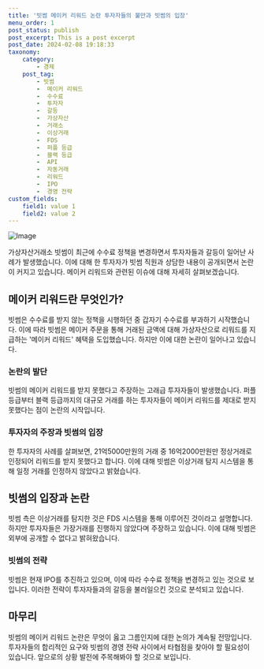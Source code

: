 ```yaml
---
title: '빗썸 메이커 리워드 논란 투자자들의 불만과 빗썸의 입장'
menu_order: 1
post_status: publish
post_excerpt: This is a post excerpt
post_date: 2024-02-08 19:18:33
taxonomy:
    category:
        - 경제
    post_tag:
        - 빗썸
        -  메이커 리워드
        -  수수료
        -  투자자
        -  갈등
        -  가상자산
        -  거래소
        -  이상거래
        -  FDS
        -  퍼플 등급
        -  블랙 등급
        -  API
        -  자동거래
        -  리워드
        -  IPO
        -  경영 전략
custom_fields:
    field1: value 1
    field2: value 2
---
```


![Image](https://imgnews.pstatic.net/image/293/2024/02/08/0000051518_001_20240208150601306.jpg?type=w647)

가상자산거래소 빗썸이 최근에 수수료 정책을 변경하면서 투자자들과 갈등이 일어난 사례가 발생했습니다. 이에 대해 한 투자자가 빗썸 직원과 상담한 내용이 공개되면서 논란이 커지고 있습니다. 메이커 리워드와 관련된 이슈에 대해 자세히 살펴보겠습니다.
## 메이커 리워드란 무엇인가?
빗썸은 수수료를 받지 않는 정책을 시행하던 중 갑자기 수수료를 부과하기 시작했습니다. 이에 따라 빗썸은 메이커 주문을 통해 거래된 금액에 대해 가상자산으로 리워드를 지급하는 '메이커 리워드' 혜택을 도입했습니다. 하지만 이에 대한 논란이 일어나고 있습니다.
### 논란의 발단
빗썸의 메이커 리워드를 받지 못했다고 주장하는 고래급 투자자들이 발생했습니다. 퍼플 등급부터 블랙 등급까지의 대규모 거래를 하는 투자자들이 메이커 리워드를 제대로 받지 못했다는 점이 논란의 시작입니다.
### 투자자의 주장과 빗썸의 입장
한 투자자의 사례를 살펴보면, 21억5000만원의 거래 중 16억2000만원만 정상거래로 인정되어 리워드를 받지 못했다고 합니다. 이에 대해 빗썸은 이상거래 탐지 시스템을 통해 일정 거래를 인정하지 않았다고 밝혔습니다.
## 빗썸의 입장과 논란
빗썸 측은 이상거래를 탐지한 것은 FDS 시스템을 통해 이루어진 것이라고 설명합니다. 하지만 투자자들은 가장거래를 진행하지 않았다며 주장하고 있습니다. 이에 대해 빗썸은 외부에 공개할 수 없다고 밝혀왔습니다.
### 빗썸의 전략
빗썸은 현재 IPO를 추진하고 있으며, 이에 따라 수수료 정책을 변경하고 있는 것으로 보입니다. 이러한 전략이 투자자들과의 갈등을 불러일으킨 것으로 분석되고 있습니다.
## 마무리
빗썸의 메이커 리워드 논란은 무엇이 옳고 그름인지에 대한 논의가 계속될 전망입니다. 투자자들의 합리적인 요구와 빗썸의 경영 전략 사이에서 타협점을 찾아야 할 필요성이 있습니다. 앞으로의 상황 발전에 주목해봐야 할 것으로 보입니다.
